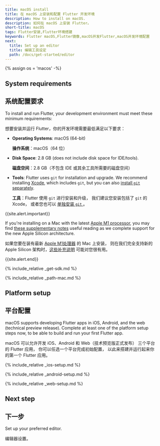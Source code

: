 ```yaml
---
title: macOS install
title: 在 macOS 上安装和配置 Flutter 开发环境
description: How to install on macOS.
description: 如何在 macOS 上安装 Flutter。
short-title: macOS
tags: Flutter安装,Flutter环境搭建
keywords: Flutter macOS,Flutter镜像,macOS开发Flutter,macOS开发环境配置
next:
  title: Set up an editor
  title: 编辑工具设定
  path: /docs/get-started/editor
---
```


{% assign os = 'macos' -%}

## System requirements

## 系统配置要求

To install and run Flutter,
your development environment must meet these minimum requirements:

想要安装并运行 Flutter，你的开发环境需要最低满足以下要求：

- **Operating Systems**: macOS (64-bit)

  **操作系统**：macOS（64 位）

- **Disk Space**: 2.8 GB (does not include disk space for IDE/tools).

  **磁盘空间**：2.8 GB（不包含 IDE 或其余工具所需要的磁盘空间） 

- **Tools**: Flutter uses `git` for installation and upgrade. We recommend
  installing [Xcode][], which includes `git`, but you can also 
  [install `git` separately][]. 
  
  **工具**：Flutter 使用 `git` 进行安装和升级， 我们建议您安装包括了 `git` 的 Xcode，
  或者您也可以 [单独安装 `git` ][install `git` separately]。

{{site.alert.important}}

  If you're installing on a Mac with the latest [Apple M1 processor][],
  you may find [these supplementary notes][] useful reading as we complete support
  for the new Apple Silicon architecture.

  如果您要在装有最新 [Apple M1处理器][Apple M1 processor] 的 Mac 上安装，
  则在我们完全支持新的 Apple Silicon 架构时，[这些补充说明][these supplementary notes] 可能对您很有用。

{{site.alert.end}}

{% include_relative _get-sdk.md %}

{% include_relative _path-mac.md %}

## Platform setup

## 平台配置

macOS supports developing Flutter apps in iOS, Android,
and the web (technical preview release).
Complete at least one of the platform setup steps now,
to be able to build and run your first Flutter app.

macOS 可以允许开发 iOS、Android 和 Web（技术预览版正式发布）
三个平台的 Flutter 应用，
你可以任选一个平台完成初始配置，
以此来搭建并运行起来你的第一个 Flutter 应用。

{% include_relative _ios-setup.md %}

{% include_relative _android-setup.md %}

{% include_relative _web-setup.md %}

## Next step

## 下一步

Set up your preferred editor.

编辑器设置。

[Apple M1 processor]: https://www.apple.com/mac/m1
[these supplementary notes]: https://github.com/flutter/flutter/wiki/Developing-with-Flutter-on-Apple-Silicon
[Xcode]: https://developer.apple.com/xcode/
[install `git` separately]: https://git-scm.com/download/mac